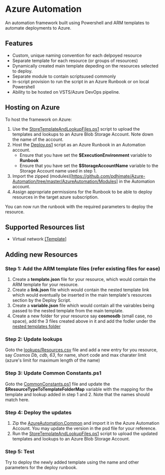 # Azure Automation
An automation framework built using Powershell and ARM templates to automate deployments to Azure.

## Features
- Custom, unique naming convention for each delpoyed resource
- Separate template for each resource (or groups of resources)
- Dynamically created main template depeding on the resources selected to deploy.
- Separate module to contain scriptsused commonly
- In-script provision to run the script in an Azure Runbook or on local Powershell
- Ability to be hosted on VSTS/Azure DevOps pipeline.

## Hosting on Azure
To host the framework on Azure:
1. Use the [StoreTemplateAndLookupFiles.ps1](https://github.com/pdhimate/Azure-Automation/blob/master/AzureAutomation/Scripts/Local/StoreTemplateAndLookupFiles.ps1) script to upload the templates and lookups to an Azure Blob Storage Account. Note down the name of the account.
2. Host the [Deploy.ps1](https://github.com/pdhimate/Azure-Automation/blob/master/AzureAutomation/Scripts/Deploy.ps1) script as an Azure Runbook in an Automation account. 
    * Ensure that you have set the **$ExecutionEnvironment** variable to **Runbook**
    * Ensure that you have set the **$StorageAccountName** variable to the Storage Account name used in step 1.
3. Import the zipped (modules)[https://github.com/pdhimate/Azure-Automation/tree/master/AzureAutomation/Modules] in the Automation account.
3. Assign appropriate permissions for the Runbook to be able to deploy resources in the target azure subscription. 

You can now run the runbook with the required parameters to deploy the resource.

## Supported Resources list
- Virtual network [[Template]](https://github.com/pdhimate/Azure-Automation/blob/master/AzureAutomation/Templates/nested/vnet/template.json)

## Adding new Resources
### Step 1: Add the ARM template files (refer existing files for ease)
1. Create a **template.json** file for your resource, which would contain the ARM template for your resource. 
2. Create a **link.json** file which would contain the nested template link which would eventually be inserted in the main template's resources section by the Deploy Script.
3. Create a **variable.json** file which would contain all the vairables being passed to the nested template from the main template.
4. Create a new folder for your resource say **cosmosdb** (small case, no space), add the 3 files created above in it and add the fodler under the [nested templates folder](https://github.com/pdhimate/Azure-Automation/blob/master/AzureAutomation/Templates/nested)

### Step 2: Update lookups
Goto the [lookups/Resources.csv](https://github.com/pdhimate/Azure-Automation/blob/master/AzureAutomation/lookups/Resources.csv) file and add a new entry for you resource, say *Cosmos Db, cdb, 63*, for name, short code and max charater limit (azure's limit for maximum length of the name)

### Step 3: Update Common Constants.ps1
Goto the [CommonConstants.ps1](https://github.com/pdhimate/Azure-Automation/blob/master/AzureAutomation/Modules/AzureAutomation.Common/CommonConstants.ps1) file and update the **$ResourceTypeToTemplateFolderMap** variable with the mapping for the template and lookup added in step 1 and 2. Note that the names should match here.

### Step 4: Deploy the updates
1. Zip the [AzureAutomation.Common](https://github.com/pdhimate/Azure-Automation/tree/master/AzureAutomation/Modules/AzureAutomation.Common) and import it in the Azure Automation Account. You may update the version in the psd file for your reference.
2. Run the [StoreTemplateAndLookupFiles.ps1](https://github.com/pdhimate/Azure-Automation/blob/master/AzureAutomation/Scripts/Local/StoreTemplateAndLookupFiles.ps1) script to upload the updated templates and lookups to an Azure Blob Storage Account.

### Step 5: Test
Try to deploy the newly added template using the name and other parameters for the deploy runbook.
